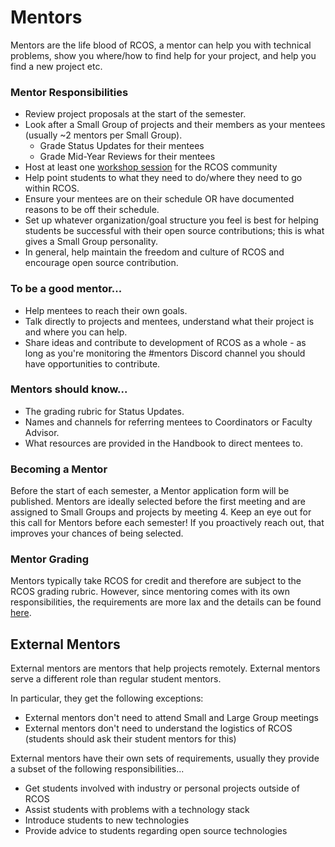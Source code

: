 # Mentors

Mentors are the life blood of RCOS, a mentor can help you with technical problems, show you where/how to find help for your project, and help you find a new project etc.

### Mentor Responsibilities

- Review project proposals at the start of the semester.
- Look after a Small Group of projects and their members as your mentees (usually ~2 mentors per Small Group).
  - Grade Status Updates for their mentees
  - Grade Mid-Year Reviews for their mentees
- Host at least one [workshop session](/events/hosting) for the RCOS community
- Help point students to what they need to do/where they need to go within RCOS.
- Ensure your mentees are on their schedule OR have documented reasons to be off their schedule.
- Set up whatever organization/goal structure you feel is best for helping students be successful with their open source contributions; this is what gives a Small Group personality.
- In general, help maintain the freedom and culture of RCOS and encourage open source contribution.

### To be a good mentor...

- Help mentees to reach their own goals.
- Talk directly to projects and mentees, understand what their project is and where you can help.
- Share ideas and contribute to development of RCOS as a whole - as long as you're monitoring the #mentors Discord channel you should have opportunities to contribute.

### Mentors should know...

- The grading rubric for Status Updates.
- Names and channels for referring mentees to Coordinators or Faculty Advisor.
- What resources are provided in the Handbook to direct mentees to.

### Becoming a Mentor

Before the start of each semester, a Mentor application form will be published. Mentors are ideally selected before the first meeting and are assigned to Small Groups and projects by meeting 4. Keep an eye out for this call for Mentors before each semester! If you proactively reach out, that improves your chances of being selected.

### Mentor Grading

Mentors typically take RCOS for credit and therefore are subject to the RCOS grading rubric. However, since mentoring comes with its own responsibilities, the requirements are more lax and the details can be found [here](/grading/rubric?id=grading-rubric-for-mentors).

## External Mentors

External mentors are mentors that help projects remotely. External mentors serve a different role than regular student mentors.

In particular, they get the following exceptions:

- External mentors don't need to attend Small and Large Group meetings
- External mentors don't need to understand the logistics of RCOS (students should ask their student mentors for this)

External mentors have their own sets of requirements, usually they provide a subset of the following responsibilities...

- Get students involved with industry or personal projects outside of RCOS
- Assist students with problems with a technology stack
- Introduce students to new technologies
- Provide advice to students regarding open source technologies
